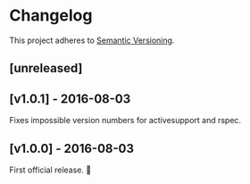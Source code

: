 # Changelog

This project adheres to [Semantic Versioning](http://semver.org/).

## [unreleased]

## [v1.0.1] - 2016-08-03

Fixes impossible version numbers for activesupport and rspec.

## [v1.0.0] - 2016-08-03

First official release. :tada:
